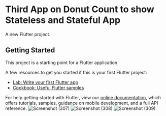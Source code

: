 # Third App on Donut Count to show Stateless and Stateful App

A new Flutter project.

## Getting Started

This project is a starting point for a Flutter application.

A few resources to get you started if this is your first Flutter project:

- [Lab: Write your first Flutter app](https://flutter.dev/docs/get-started/codelab)
- [Cookbook: Useful Flutter samples](https://flutter.dev/docs/cookbook)

For help getting started with Flutter, view our
[online documentation](https://flutter.dev/docs), which offers tutorials,
samples, guidance on mobile development, and a full API reference.
![Screenshot (307)](https://user-images.githubusercontent.com/38869235/158700958-84110aed-8a16-4ddb-9419-da507e66c5a5.png)
![Screenshot (308)](https://user-images.githubusercontent.com/38869235/158700968-fbdc893c-5138-4d3b-b3b8-071085cd58a2.png)
![Screenshot (309)](https://user-images.githubusercontent.com/38869235/158700978-fb8cc806-cfba-43e0-8d9c-9db01ac022e4.png)
